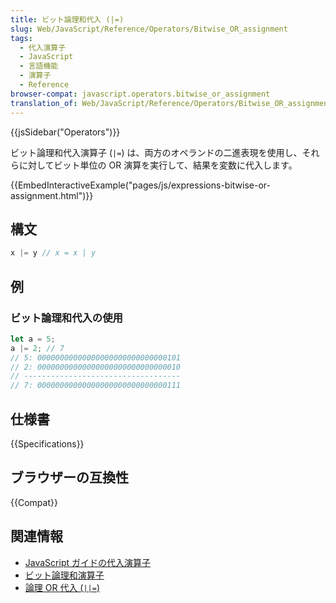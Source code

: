 ```yaml
---
title: ビット論理和代入 (|=)
slug: Web/JavaScript/Reference/Operators/Bitwise_OR_assignment
tags:
  - 代入演算子
  - JavaScript
  - 言語機能
  - 演算子
  - Reference
browser-compat: javascript.operators.bitwise_or_assignment
translation_of: Web/JavaScript/Reference/Operators/Bitwise_OR_assignment
---
```

{{jsSidebar("Operators")}}

ビット論理和代入演算子 (`|=`) は、両方のオペランドの二進表現を使用し、それらに対してビット単位の OR 演算を実行して、結果を変数に代入します。

{{EmbedInteractiveExample("pages/js/expressions-bitwise-or-assignment.html")}}

## 構文

```js
x |= y // x = x | y
```

## 例

### ビット論理和代入の使用

```js
let a = 5;
a |= 2; // 7
// 5: 00000000000000000000000000000101
// 2: 00000000000000000000000000000010
// -----------------------------------
// 7: 00000000000000000000000000000111
```

## 仕様書

{{Specifications}}

## ブラウザーの互換性

{{Compat}}

## 関連情報

- [JavaScript ガイドの代入演算子](/ja/docs/Web/JavaScript/Guide/Expressions_and_Operators#代入演算子)
- [ビット論理和演算子](/ja/docs/Web/JavaScript/Reference/Operators/Bitwise_OR)
- [論理 OR 代入 (`||=`)](/ja/docs/Web/JavaScript/Reference/Operators/Logical_OR_assignment)
